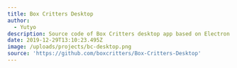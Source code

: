 ```yaml
---
title: Box Critters Desktop
author:
  - Yutyo
description: Source code of Box Critters desktop app based on Electron.
date: 2019-12-29T13:10:23.495Z
image: /uploads/projects/bc-desktop.png
source: 'https://github.com/boxcritters/Box-Critters-Desktop'
---
```


